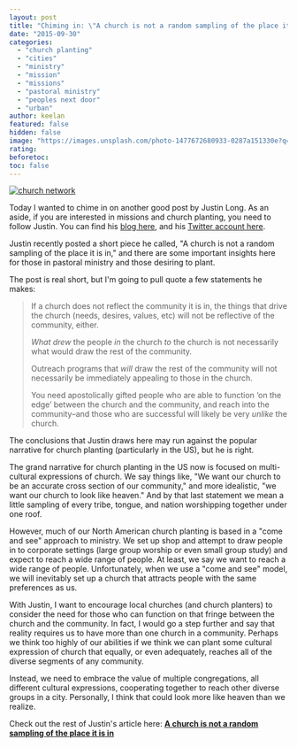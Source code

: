 ```yaml
---
layout: post
title: "Chiming in: \"A church is not a random sampling of the place it is in\""
date: "2015-09-30"
categories: 
  - "church planting"
  - "cities"
  - "ministry"
  - "mission"
  - "missions"
  - "pastoral ministry"
  - "peoples next door"
  - "urban"
author: keelan
featured: false
hidden: false
image: "https://images.unsplash.com/photo-1477672680933-0287a151330e?q=80&w=2070&auto=format&fit=crop&ixlib=rb-4.0.3&ixid=M3wxMjA3fDB8MHxwaG90by1wYWdlfHx8fGVufDB8fHx8fA%3D%3D"
rating:
beforetoc:
toc: false
---
```


[![church network](images/d08bf-church-network.png)](https://keelancook.files.wordpress.com/2020/08/d08bf-church-network.png)

Today I wanted to chime in on another good post by Justin Long. As an aside, if you are interested in missions and church planting, you need to follow Justin. You can find his [blog here](http://justinlong.org/), and his [Twitter account here](https://twitter.com/justindlong).

Justin recently posted a short piece he called, "A church is not a random sampling of the place it is in," and there are some important insights here for those in pastoral ministry and those desiring to plant.

The post is real short, but I'm going to pull quote a few statements he makes:

> If a church does not reflect the community it is in, the things that drive the church (needs, desires, values, etc) will not be reflective of the community, either.
> 
> _What drew_ the people _in_ the church _to_ the church is not necessarily what would draw the rest of the community.
> 
> Outreach programs that _will_ draw the rest of the community will not necessarily be immediately appealing to those in the church.
> 
> You need apostolically gifted people who are able to function ‘on the edge’ between the church and the community, and reach into the community–and those who are successful will likely be very _unlike_ the church.

The conclusions that Justin draws here may run against the popular narrative for church planting (particularly in the US), but he is right.

The grand narrative for church planting in the US now is focused on multi-cultural expressions of church. We say things like, "We want our church to be an accurate cross section of our community," and more idealistic, "we want our church to look like heaven." And by that last statement we mean a little sampling of every tribe, tongue, and nation worshipping together under one roof.

However, much of our North American church planting is based in a "come and see" approach to ministry. We set up shop and attempt to draw people in to corporate settings (large group worship or even small group study) and expect to reach a wide range of people. At least, we say we want to reach a wide range of people. Unfortunately, when we use a "come and see" model, we will inevitably set up a church that attracts people with the same preferences as us.

With Justin, I want to encourage local churches (and church planters) to consider the need for those who can function on that fringe between the church and the community. In fact, I would go a step further and say that reality requires us to have more than one church in a community. Perhaps we think too highly of our abilities if we think we can plant some cultural expression of church that equally, or even adequately, reaches all of the diverse segments of any community.

Instead, we need to embrace the value of multiple congregations, all different cultural expressions, cooperating together to reach other diverse groups in a city. Personally, I think that could look more like heaven than we realize.

Check out the rest of Justin's article here: **[A church is not a random sampling of the place it is in](http://justinlong.org/2015/06/a-church-is-not-a-random-sampling-of-the-place-it-is-in/)**
